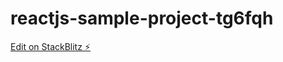 # reactjs-sample-project-tg6fqh

[Edit on StackBlitz ⚡️](https://stackblitz.com/edit/reactjs-sample-project-tg6fqh)